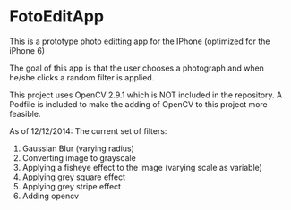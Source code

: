 FotoEditApp
===========

This is a prototype photo editting app for the IPhone (optimized for the iPhone 6)

The goal of this app is that the user chooses a photograph and when he/she clicks a random filter is applied. 

This project uses OpenCV 2.9.1 which is NOT included in the repository. A Podfile is included to make the adding 
of OpenCV to this project more feasible. 

As of 12/12/2014:
The current set of filters:
1. Gaussian Blur (varying radius)
2. Converting image to grayscale
3. Applying a fisheye effect to the image (varying scale as variable)
4. Applying grey square effect
5. Applying grey stripe effect
6. Adding opencv
